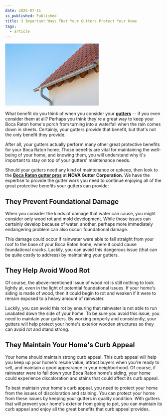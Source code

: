 ```yaml
---
date: 2025-07-11
is_published: Published
title: 3 Important Ways That Your Gutters Protect Your Home
tags:
  - article
---
```

![](../media/tips-seamless-gutters-boca-raton-fl.jpg)

What benefit do you think of when you consider your [**gutters**](https://novagutter.com/#residential-gutter-installation) -- if you even consider them at all? Perhaps you think they're a great way to keep your Boca Raton home's porch from turning into a waterfall when the rain comes down in sheets. Certainly, your gutters provide that benefit, but that's not the only benefit they provide.

After all, your gutters actually perform many other great protective benefits for your Boca Raton home. Those benefits are vital for maintaining the well-being of your home, and knowing them, you will understand why it's important to stay on top of your gutters' maintenance needs.

Should your gutters need any kind of maintenance or upkeep, then look to the [**Boca Raton gutter pros**](https://novagutter.com/) at **NOVA Gutter Corporation**. We have the expertise to provide the gutter work you need to continue enjoying all of the great protective benefits your gutters can provide:

## They Prevent Foundational Damage

When you consider the kinds of damage that water can cause, you might consider only wood rot and mold development. While those issues can certainly develop because of water, another, perhaps more immediately endangering problem can also occur: foundational damage.

This damage could occur if rainwater were able to fall straight from your roof to the base of your Boca Raton home, where it could cause foundational cracks. Luckily, you can avoid this dangerous issue (that can be quite costly to address) by maintaining your gutters.

## They Help Avoid Wood Rot

Of course, the above-mentioned issue of wood rot is still nothing to look lightly at, even in the light of potential foundational issues. If your home's siding is made of wood, then it could begin to rot and weaken if it were to remain exposed to a heavy amount of rainwater.

Luckily, you can avoid this rot by ensuring that rainwater is not able to run unabated down the side of your home. To be sure you avoid this issue, you need to maintain your gutters. By working properly and consistently, your gutters will help protect your home's exterior wooden structures so they can avoid rot and stand strong.

## They Maintain Your Home's Curb Appeal

Your home should maintain strong curb appeal. This curb appeal will help you keep up your home's resale value, attract buyers when you're ready to sell, and maintain a good appearance in your neighborhood. Of course, if rainwater were to fall down your Boca Raton home's siding, your home could experience discoloration and stains that could affect its curb appeal.

To best maintain your home's curb appeal, you need to protect your home from the issues of discoloration and staining. You can protect your home from these issues by keeping your gutters in quality condition. With gutters that will prevent your home's exterior from going to pot, you can maintain its curb appeal and enjoy all the great benefits that curb appeal provides.